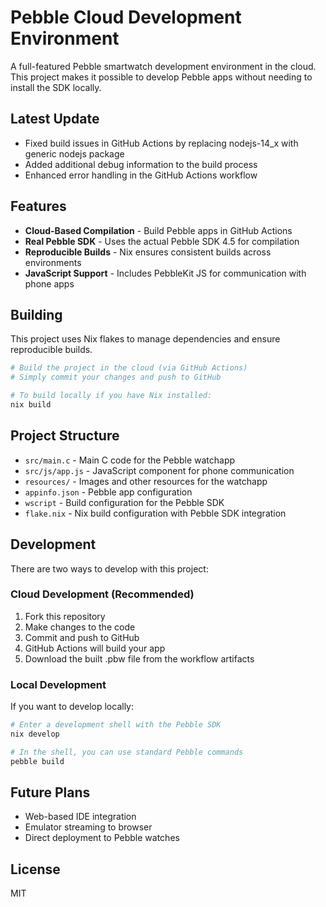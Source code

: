# Pebble Cloud Development Environment

A full-featured Pebble smartwatch development environment in the cloud. This project makes it possible to develop Pebble apps without needing to install the SDK locally.

## Latest Update
- Fixed build issues in GitHub Actions by replacing nodejs-14_x with generic nodejs package
- Added additional debug information to the build process
- Enhanced error handling in the GitHub Actions workflow

## Features

- **Cloud-Based Compilation** - Build Pebble apps in GitHub Actions
- **Real Pebble SDK** - Uses the actual Pebble SDK 4.5 for compilation
- **Reproducible Builds** - Nix ensures consistent builds across environments
- **JavaScript Support** - Includes PebbleKit JS for communication with phone apps

## Building

This project uses Nix flakes to manage dependencies and ensure reproducible builds.

```bash
# Build the project in the cloud (via GitHub Actions)
# Simply commit your changes and push to GitHub

# To build locally if you have Nix installed:
nix build
```

## Project Structure

- `src/main.c` - Main C code for the Pebble watchapp
- `src/js/app.js` - JavaScript component for phone communication
- `resources/` - Images and other resources for the watchapp
- `appinfo.json` - Pebble app configuration
- `wscript` - Build configuration for the Pebble SDK
- `flake.nix` - Nix build configuration with Pebble SDK integration

## Development

There are two ways to develop with this project:

### Cloud Development (Recommended)
1. Fork this repository
2. Make changes to the code
3. Commit and push to GitHub
4. GitHub Actions will build your app
5. Download the built .pbw file from the workflow artifacts

### Local Development
If you want to develop locally:

```bash
# Enter a development shell with the Pebble SDK
nix develop

# In the shell, you can use standard Pebble commands
pebble build
```

## Future Plans

- Web-based IDE integration
- Emulator streaming to browser
- Direct deployment to Pebble watches

## License

MIT 